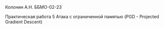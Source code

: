 Колонин А.Н. ББМО-02-23

Практическая работа 5 Атака с ограниченной памятью (PGD - Projected Gradient Descent)
